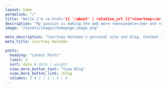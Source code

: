 ```yaml
---
layout: home
permalink: "/"
title: "Hello I'm <a href="{{ '/about' | relative_url }}">Courtney</a>!"
description: "My passion is making the web more <em>useable</em> and <strong>accessible</strong>."
image: "/assets/images/homepage-image.png"

meta_description: "Courtney Heitman's personal site and blog. Content is mostly about a11y, productivity, and baking."
meta_title: Courtney Heitman

posts:
  heading: "Latest Posts"
  limit: 3
  sort: date # date | weight
  view_more_button_text: "View Blog"
  view_more_button_link: /blog
  columns: 3 # 1 | 2 | 3 | 4
---
```

